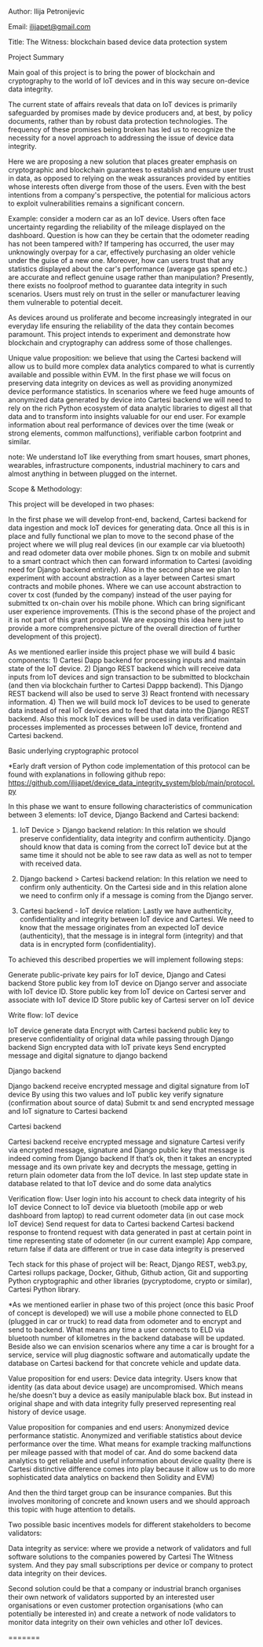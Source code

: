 Author:
Ilija Petronijevic

Email:
ilijapet@gmail.com

Title:
The Witness: blockchain based device data protection system

Project Summary

Main goal of this project is to bring the power of blockchain and cryptography to the world of IoT devices and in this way secure on-device data integrity.

The current state of affairs reveals that data on IoT devices is primarily safeguarded by promises made by device producers and, at best, by policy documents, rather than by robust data protection technologies. The frequency of these promises being broken has led us to recognize the necessity for a novel approach to addressing the issue of device data integrity.

Here we are proposing a new solution that places greater emphasis on cryptographic and blockchain guarantees to establish and ensure user trust in data, as opposed to relying on the weak assurances provided by entities whose interests often diverge from those of the users. Even with the best intentions from a company's perspective, the potential for malicious actors to exploit vulnerabilities remains a significant concern.

Example: consider a modern car as an IoT device. Users often face uncertainty regarding the reliability of the mileage displayed on the dashboard. Question is how can they be certain that the odometer reading has not been tampered with? If tampering has occurred, the user may unknowingly overpay for a car, effectively purchasing an older vehicle under the guise of a new one. Moreover, how can users trust that any statistics displayed about the car's performance (average gas spend etc.) are accurate and reflect genuine usage rather than manipulation? Presently, there exists no foolproof method to guarantee data integrity in such scenarios. Users must rely on trust in the seller or manufacturer leaving them vulnerable to potential deceit.

As devices around us proliferate and become increasingly integrated in our everyday life ensuring the reliability of the data they contain becomes paramount. This project intends to experiment and demonstrate how blockchain and cryptography can address some of those challenges.

Unique value proposition: we believe that using the Cartesi backend will allow us to build more complex data analytics compared to what is currently available and possible within EVM. In the first phase we will focus on preserving data integrity on devices as well as providing anonymized device performance statistics. In scenarios where we feed huge amounts of anonymized data generated by device into Cartesi backend we will need to rely on the rich Python ecosystem of data analytic libraries to digest all that data and to transform into insights valuable for our end user. For example information about real performance of devices over the time (weak or strong elements, common malfunctions), verifiable carbon footprint and similar.

note: We understand IoT like everything from smart houses, smart phones, wearables, infrastructure components, industrial machinery to cars and almost anything in between plugged on the internet.

Scope & Methodology:

This project will be developed in two phases:

In the first phase we will develop front-end, backend, Cartesi backend for data ingestion and mock IoT devices for generating data. Once all this is in place and fully functional we plan to move to the second phase of the project where we will plug real devices (in our example car via bluetooth) and read odometer data over mobile phones. Sign tx on mobile and submit to a smart contract which then can forward information to Cartesi (avoiding need for Django backend entirely). Also in the second phase we plan to experiment with account abstraction as a layer between Cartesi smart contracts and mobile phones. Where we can use account abstraction to cover tx cost (funded by the company) instead of the user paying for submitted tx on-chain over his mobile phone. Which can bring significant user experience improvements. (This is the second phase of the project and it is not part of this grant proposal. We are exposing this idea here just to provide a more comprehensive picture of the overall direction of further development of this project).

As we mentioned earlier inside this project phase we will build 4 basic components: 1) Cartesi Dapp backend for processing inputs and maintain state of the IoT device. 2) Django REST backend which will receive data inputs from IoT devices and sign transaction to be submitted to blockchain (and then via blockchain further to Cartesi Dappp backend). This Django REST backend will also be used to serve 3) React frontend with necessary information. 4) Then we will build mock IoT devices to be used to generate data instead of real IoT devices and to feed that data into the Django REST backend. Also this mock IoT devices will be used in data verification processes implemented as processes between IoT device, frontend and Cartesi backend.

Basic underlying cryptographic protocol

\*Early draft version of Python code implementation of this protocol can be found with explanations in following github repo:
https://github.com/ilijapet/device_data_integrity_system/blob/main/protocol.py

In this phase we want to ensure following characteristics of communication between 3 elements: IoT device, Django Backend and Cartesi backend:

1. IoT Device > Django backend relation: In this relation we should preserve confidentiality, data integrity and confirm authenticity. Django should know that data is coming from the correct IoT device but at the same time it should not be able to see raw data as well as not to temper with received data.

2. Django backend > Cartesi backend relation: In this relation we need to confirm only authenticity. On the Cartesi side and in this relation alone we need to confirm only if a message is coming from the Django server.

3. Cartesi backend - IoT device relation: Lastly we have authenticity, confidentiality and integrity between IoT device and Cartesi. We need to know that the message originates from an expected IoT device (authenticity), that the message is in integral form (integrity) and that data is in encrypted form (confidentiality).

To achieved this described properties we will implement following steps:

Generate public-private key pairs for IoT device, Django and Catesi backend
Store public key from IoT device on Django server and associate with IoT device ID.
Store public key from IoT device on Cartesi server and associate with IoT device ID
Store public key of Cartesi server on IoT device

Write flow:
IoT device

IoT device generate data
Encrypt with Cartesi backend public key to preserve confidentiality of original data while passing through Django backend
Sign encrypted data with IoT private keys
Send encrypted message and digital signature to django backend

Django backend

Django backend receive encrypted message and digital signature from IoT device
By using this two values and IoT public key verify signature (confirmation about source of data)
Submit tx and send encrypted message and IoT signature to Cartesi backend

Cartesi backend

Cartesi backend receive encrypted message and signature
Cartesi verify via encrypted message, signature and Django public key that message is indeed coming from Django backend
If that’s ok, then it takes an encrypted message and its own private key and decrypts the message, getting in return plain odometer data from the IoT device.
In last step update state in database related to that IoT device and do some data analytics

Verification flow:
User login into his account to check data integrity of his IoT device
Connect to IoT device via bluetooth (mobile app or web dashboard from laptop) to read current odometer data (in out case mock IoT device)
Send request for data to Cartesi backend
Cartesi backend response to frontend request with data generated in past at certain point in time representing state of odometer (in our current example)
App compare, return false if data are different or true in case data integrity is preserved

Tech stack for this phase of project will be: React, Django REST, web3.py, Cartesi rollups package, Docker, Github, Github action, Git and supporting Python cryptographic and other libraries (pycryptodome, crypto or similar), Cartesi Python library.

\*As we mentioned earlier in phase two of this project (once this basic Proof of concept is developed) we will use a mobile phone connected to ELD (plugged in car or truck) to read data from odometer and to encrypt and send to backend. What means any time a user connects to ELD via bluetooth number of kilometres in the backend database will be updated. Beside also we can envision scenarios where any time a car is brought for a service, service will plug diagnostic software and automatically update the database on Cartesi backend for that concrete vehicle and update data.

Value proposition for end users:
Device data integrity. Users know that identity (as data about device usage) are uncompromised. Which means he/she doesn't buy a device as easily manipulable black box. But instead in original shape and with data integrity fully preserved representing real history of device usage.

Value proposition for companies and end users:
Anonymized device performance statistic. Anonymized and verifiable statistics about device performance over the time. What means for example tracking malfunctions per mileage passed with that model of car. And do some backend data analytics to get reliable and useful information about device quality (here is Cartesi distinctive difference comes into play because it allow us to do more sophisticated data analytics on backend then Solidity and EVM)

And then the third target group can be insurance companies. But this involves monitoring of concrete and known users and we should approach this topic with huge attention to details.

Two possible basic incentives models for different stakeholders to become validators:

Data integrity as service: where we provide a network of validators and full software solutions to the companies powered by Cartesi The Witness system. And they pay small subscriptions per device or company to protect data integrity on their devices.

Second solution could be that a company or industrial branch organises their own network of validators supported by an interested user organisations or even customer protection organisations (who can potentially be interested in) and create a network of node validators to monitor data integrity on their own vehicles and other IoT devices.

=======

